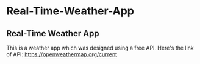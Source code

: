 # Real-Time-Weather-App
## Real-Time Weather App 
This is a weather app which was designed using a free API.
Here's the link of API: https://openweathermap.org/current
